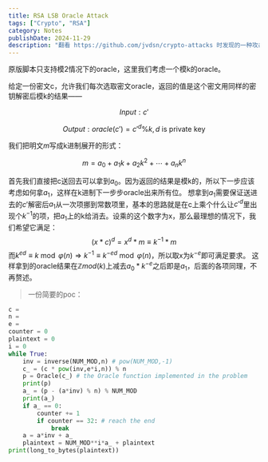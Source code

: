 ```yaml
---
title: RSA LSB Oracle Attack
tags: ["Crypto", "RSA"]
category: Notes
publishDate: 2024-11-29
description: "翻看 https://github.com/jvdsn/crypto-attacks 时发现的一种攻击，稍微研究了下。"
---
```


原版脚本只支持模2情况下的oracle，这里我们考虑一个模k的oracle。

给定一份密文c，允许我们每次选取密文oracle，返回的值是这个密文用同样的密钥解密后模k的结果——

$$Input:c'$$

$$Output:oracle(c')=c'^{d}\%k,d\ \text{is private key}$$

我们把明文$m$写成k进制展开的形式：

$$m=a_0+a_1k+a_2k^2+\cdots+a_nk^n$$

首先我们直接把c送回去可以拿到$a_0$。因为返回的结果是模k的，所以下一步应该考虑如何拿$a_1$，这样在k进制下一步步oracle出来所有位。
想拿到$a_1$需要保证送进去的$c'$解密后$a_1$从一次项挪到常数项里，基本的思路就是在c上乘个什么让$c'^d$里出现个$k^{-1}$的项，把$a_1$上的k给消去。设乘的这个数字为x，那么最理想的情况下，我们希望它满足：
$$(x*c)^d=x^d*m\equiv k^{-1}*m$$
而$k^{ed}\equiv{k}\bmod{\varphi(n)}\Rightarrow k^{-1}\equiv k^{-ed}\bmod{\varphi(n)}$，所以取x为$k^{-e}$即可满足要求。
这样拿到的oracle结果在$\mathbb{Z}mod(k)$上减去$a_0*k^{-e}$之后即是$a_1$，后面的各项同理，不再赘述。


>一份简要的poc：

```python
c = 
n = 
e = 
counter = 0
plaintext = 0
i = 0
while True:
    inv = inverse(NUM_MOD,n) # pow(NUM_MOD,-1)
    c_ = (c * pow(inv,e*i,n)) % n
    p = Oracle(c_) # the Oracle function implemented in the problem
    print(p)
    a_ = (p - (a*inv) % n) % NUM_MOD
    print(a_)
    if a_ == 0:
        counter += 1
        if counter == 32: # reach the end
            break
    a = a*inv + a_
    plaintext = NUM_MOD**i*a_ + plaintext
print(long_to_bytes(plaintext))
```
